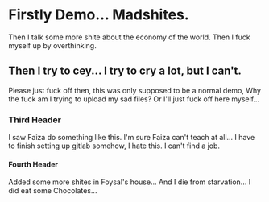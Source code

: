 # Firstly Demo... Madshites.

Then I talk some more shite about the economy of the world.
Then I fuck myself up by overthinking.

## Then I try to cey... I try to cry a lot, but I can't.

Please just fuck off then, this was only supposed to be a normal demo, Why the fuck am I trying to upload my sad files?
Or I'll just fuck off here myself...

### Third Header

I saw Faiza do something like this. I'm sure Faiza can't teach at all...
I have to finish setting up gitlab somehow, I hate this. I can't find a job.

#### Fourth Header

Added some more shites in Foysal's house...
And I die from starvation...
I did eat some Chocolates...
